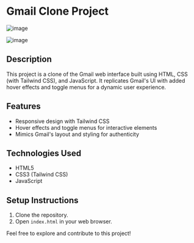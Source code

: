 # Gmail Clone Project

![image](https://github.com/VirajM26/Gmail-Clone/assets/86306094/96c2dbf6-5dfe-46b5-90e4-7fc36f6f171a)

![image](https://github.com/VirajM26/Gmail-Clone/assets/86306094/5fb73cb1-7199-441a-83d5-5257a5afcc46)

## Description
This project is a clone of the Gmail web interface built using HTML, CSS (with Tailwind CSS), and JavaScript. It replicates Gmail's UI with added hover effects and toggle menus for a dynamic user experience.

## Features
- Responsive design with Tailwind CSS
- Hover effects and toggle menus for interactive elements
- Mimics Gmail's layout and styling for authenticity

## Technologies Used
- HTML5
- CSS3 (Tailwind CSS)
- JavaScript

## Setup Instructions
1. Clone the repository.
2. Open `index.html` in your web browser.

Feel free to explore and contribute to this project!
